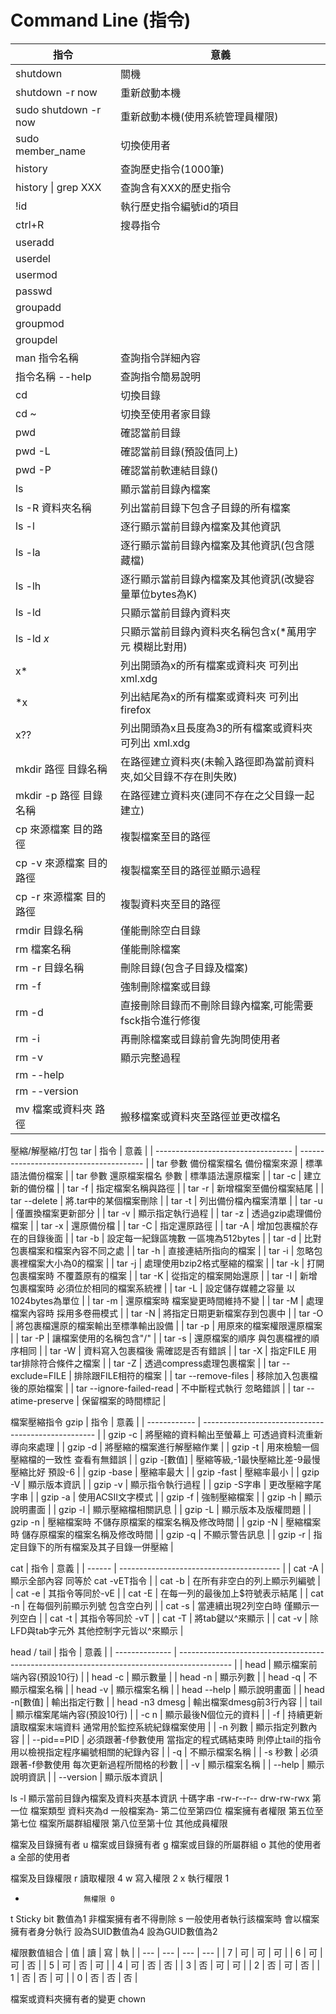 # Command Line (指令)
| 指令                    | 意義                                                            |
| ----------------------- | --------------------------------------------------------------- |
| shutdown                | 關機                                                            |
| shutdown -r now         | 重新啟動本機                                                    |
| sudo shutdown -r now    | 重新啟動本機(使用系統管理員權限)                                |
| sudo member_name        | 切換使用者                                                      |
| history                 | 查詢歷史指令(1000筆)                                            |
| history \| grep XXX     | 查詢含有XXX的歷史指令                                           |
| !id                     | 執行歷史指令編號id的項目                                        |
| ctrl+R                  | 搜尋指令                                                        |
| useradd                 |                                                                 |
| userdel                 |                                                                 |
| usermod                 |                                                                 |
| passwd                  |                                                                 |
| groupadd                |                                                                 |
| groupmod                |                                                                 |
| groupdel                |                                                                 |
| man 指令名稱            | 查詢指令詳細內容                                                |
| 指令名稱 --help         | 查詢指令簡易說明                                                |
| cd                      | 切換目錄                                                        |
| cd ~                    | 切換至使用者家目錄                                              |
| pwd                     | 確認當前目錄                                                    |
| pwd -L                  | 確認當前目錄(預設值同上)                                        |
| pwd -P                  | 確認當前軟連結目錄()                                            |
| ls                      | 顯示當前目錄內檔案                                              |
| ls -R 資料夾名稱        | 列出當前目錄下包含子目錄的所有檔案                              |
| ls -l                   | 逐行顯示當前目錄內檔案及其他資訊                                |
| ls -la                  | 逐行顯示當前目錄內檔案及其他資訊(包含隱藏檔)                    |
| ls -lh                  | 逐行顯示當前目錄內檔案及其他資訊(改變容量單位bytes為K)          |
| ls -ld                  | 只顯示當前目錄內資料夾                                          |
| ls -ld *x*              | 只顯示當前目錄內資料夾名稱包含x(*萬用字元 模糊比對用)           |
| x*                      | 列出開頭為x的所有檔案或資料夾            可列出 xml.xdg         |
| *x                      | 列出結尾為x的所有檔案或資料夾            可列出 firefox         |
| x??                     | 列出開頭為x且長度為3的所有檔案或資料夾    可列出 xml.xdg        |
| mkdir 路徑 目錄名稱     | 在路徑建立資料夾(未輸入路徑即為當前資料夾,如父目錄不存在則失敗) |
| mkdir -p 路徑 目錄名稱  | 在路徑建立資料夾(連同不存在之父目錄一起建立)                    |
| cp 來源檔案 目的路徑    | 複製檔案至目的路徑                                              |
| cp -v 來源檔案 目的路徑 | 複製檔案至目的路徑並顯示過程                                    |
| cp -r 來源檔案 目的路徑 | 複製資料夾至目的路徑                                            |
| rmdir 目錄名稱          | 僅能刪除空白目錄                                                |
| rm 檔案名稱             | 僅能刪除檔案                                                    |
| rm -r 目錄名稱          | 刪除目錄(包含子目錄及檔案)                                      |
| rm -f                   | 強制刪除檔案或目錄                                              |
| rm -d                   | 直接刪除目錄而不刪除目錄內檔案,可能需要fsck指令進行修復         |
| rm -i                   | 再刪除檔案或目錄前會先詢問使用者                                |
| rm -v                   | 顯示完整過程                                                    |
| rm --help               |                                                                 |
| rm --version            |                                                                 |
| mv 檔案或資料夾 路徑    | 搬移檔案或資料夾至路徑並更改檔名                                |

壓縮/解壓縮/打包 tar
| 指令                               | 意義                                    |
| ---------------------------------- | --------------------------------------- |
| tar 參數 備份檔案檔名 備份檔案來源 | 標準語法備份檔案                        |
| tar 參數 還原檔案檔名 參數         | 標準語法還原檔案                        |
| tar -c                             | 建立新的備份檔                          |
| tar -f                             | 指定檔案名稱與路徑                      |
| tar -r                             | 新增檔案至備份檔案結尾                  |
| tar --delete                       | 將.tar中的某個檔案刪除                  |
| tar -t                             | 列出備份檔內檔案清單                    |
| tar -u                             | 僅置換檔案更新部分                      |
| tar -v                             | 顯示指定執行過程                        |
| tar -z                             | 透過gzip處理備份檔案                    |
| tar -x                             | 還原備份檔                              |
| tar -C                             | 指定還原路徑                            |
| tar -A                             | 增加包裹檔於存在的目錄後面              |
| tar -b                             | 設定每一紀錄區塊數 一區塊為512bytes     |
| tar -d                             | 比對包裹檔案和檔案內容不同之處          |
| tar -h                             | 直接連結所指向的檔案                    |
| tar -i                             | 忽略包裹裡檔案大小為0的檔案             |
| tar -j                             | 處理使用bzip2格式壓縮的檔案             |
| tar -k                             | 打開包裹檔案時 不覆蓋原有的檔案         |
| tar -K                             | 從指定的檔案開始還原                    |
| tar -I                             | 新增包裹檔案時 必須位於相同的檔案系統裡 |
| tar -L                             | 設定儲存媒體之容量 以1024bytes為單位    |
| tar -m                             | 還原檔案時 檔案變更時間維持不變         |
| tar -M                             | 處理檔案內容時 採用多卷冊模式           |
| tar -N                             | 將指定日期更新檔案存到包裹中            |
| tar -O                             | 將包裹檔還原的檔案輸出至標準輸出設備    |
| tar -p                             | 用原來的檔案權限還原檔案                |
| tar -P                             | 讓檔案使用的名稱包含"/"                 |
| tar -s                             | 還原檔案的順序 與包裹檔裡的順序相同     |
| tar -W                             | 資料寫入包裹檔後 需確認是否有錯誤       |
| tar -X                             | 指定FILE 用tar排除符合條件之檔案        |
| tar -Z                             | 透過compress處理包裹檔案                |
| tar --exclude=FILE                 | 排除跟FILE相符的檔案                    |
| tar --remove-files                 | 移除加入包裹檔後的原始檔案              |
| tar --ignore-failed-read           | 不中斷程式執行 忽略錯誤                 |
| tar --atime-preserve               | 保留檔案的時間標記                      |

檔案壓縮指令 gzip
| 指令         | 意義                                                |
| ------------ | --------------------------------------------------- |
| gzip -c      | 將壓縮的資料輸出至螢幕上 可透過資料流重新導向來處理 |
| gzip -d      | 將壓縮的檔案進行解壓縮作業                          |
| gzip -t      | 用來檢驗一個壓縮檔的一致性 查看有無錯誤             |
| gzip -[數值] | 壓縮等級,-1最快壓縮比差-9最慢壓縮比好 預設-6        |
| gzip -base   | 壓縮率最大                                          |
| gzip -fast   | 壓縮率最小                                          |
| gzip -V      | 顯示版本資訊                                        |
| gzip -v      | 顯示指令執行過程                                    |
| gzip -S字串  | 更改壓縮字尾字串                                    |
| gzip -a      | 使用ACSII文字模式                                   |
| gzip -f      | 強制壓縮檔案                                        |
| gzip -h      | 顯示說明畫面                                        |
| gzip -l      | 顯示壓縮檔相關訊息                                  |
| gzip -L      | 顯示版本及版權問題                                  |
| gzip -n      | 壓縮檔案時 不儲存原檔案的檔案名稱及修改時間         |
| gzip -N      | 壓縮檔案時 儲存原檔案的檔案名稱及修改時間           |
| gzip -q      | 不顯示警告訊息                                      |
| gzip -r      | 指定目錄下的所有檔案及其子目錄一併壓縮              |

cat
| 指令   | 意義                                     |
| ------ | ---------------------------------------- |
| cat -A | 顯示全部內容 同等於 cat -vET指令         |
| cat -b | 在所有非空白的列上顯示列編號             |
| cat -e | 其指令等同於-vE                          |
| cat -E | 在每一列的最後加上$符號表示結尾          |
| cat -n | 在每個列前顯示列號 包含空白列            |
| cat -s | 當連續出現2列空白時 僅顯示一列空白       |
| cat -t | 其指令等同於 -vT                         |
| cat -T | 將tab鍵以^來顯示                         |
| cat -v | 除LFD與tab字元外 其他控制字元皆以^來顯示 |

head / tail
| 指令           | 意義                                                                                        |
| -------------- | ------------------------------------------------------------------------------------------- |
| head           | 顯示檔案前端內容(預設10行)                                                                  |
| head -c        | 顯示數量                                                                                    |
| head -n        | 顯示列數                                                                                    |
| head -q        | 不顯示檔案名稱                                                                              |
| head -v        | 顯示檔案名稱                                                                                |
| head --help    | 顯示說明畫面                                                                                |
| head -n[數值]  | 輸出指定行數                                                                                |
| head -n3 dmesg | 輸出檔案dmesg前3行內容                                                                      |
| tail           | 顯示檔案尾端內容(預設10行)                                                                  |
| -c n           | 顯示最後N個位元的資料                                                                       |
| -f             | 持續更新讀取檔案末端資料 通常用於監控系統紀錄檔案使用                                       |
| -n 列數        | 顯示指定列數內容                                                                            |
| --pid==PID     | 必須跟著-f參數使用 當指定的程式碼結束時 則停止tail的指令 用以檢視指定程序編號相關的紀錄內容 |
| -q             | 不顯示檔案名稱                                                                              |
| -s 秒數        | 必須跟著-f參數使用 每次更新過程所間格的秒數                                                 |
| -v             | 顯示檔案名稱                                                                                |
| --help         | 顯示說明資訊                                                                                |
| --version      | 顯示版本資訊                                                                                |

ls -l                                 顯示當前目錄內檔案及資料夾基本資訊
十碼字串
-rw-r--r--
drw-rw-rwx
第一位              檔案類型 資料夾為d 一般檔案為-
第二位至第四位      檔案擁有者權限
第五位至第七位      檔案所屬群組權限
第八位至第十位      其他成員權限

檔案及目錄擁有者
u                  檔案或目錄擁有者
g                  檔案或目錄的所屬群組
o                  其他的使用者
a                  全部的使用者

檔案及目錄權限
r                  讀取權限 4
w                  寫入權限 2
x                  執行權限 1
-                  無權限 0
t                  Sticky bit 數值為1 非檔案擁有者不得刪除
s                  一般使用者執行該檔案時 會以檔案擁有者身分執行 設為SUID數值為4 設為GUID數值為2

權限數值組合
| 值  | 讀  | 寫  | 執  |
| --- | --- | --- | --- |
| 7   | 可  | 可  | 可  |
| 6   | 可  | 可  | 否  |
| 5   | 可  | 否  | 可  |
| 4   | 可  | 否  | 否  |
| 3   | 否  | 可  | 可  |
| 2   | 否  | 可  | 否  |
| 1   | 否  | 否  | 可  |
| 0   | 否  | 否  | 否  |

檔案或資料夾擁有者的變更 chown
